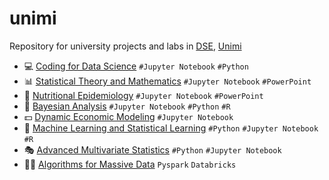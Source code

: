 # unimi
Repository for university projects and labs in [DSE](https://www.unimi.it/en/education/data-science-economics-dse), [Unimi](https://www.unimi.it/it)

- :computer: [Coding for Data Science](./ds_coding) `#Jupyter Notebook` `#Python`
- :bar_chart: [Statistical Theory and Mathematics](./statistical_theory) `#Jupyter Notebook` `#PowerPoint`
- :broccoli: [Nutritional Epidemiology](./nutritional_epidemiology) `#Jupyter Notebook` `#PowerPoint`
- :brain: [Bayesian Analysis](./bayesian_analysis) `#Jupyter Notebook` `#Python` `#R`
- :dollar: [Dynamic Economic Modeling](./macroeconomics) `#Jupyter Notebook`
- :robot: [Machine Learning and Statistical Learning](./ml_stat) `#Python` `#Jupyter Notebook` `#R`
- :performing_arts: [Advanced Multivariate Statistics](./advanced_multivariate_statistics) `#Python` `#Jupyter Notebook`
- :weight_lifting_man: [Algorithms for Massive Data](./algorithms_for_massive_data) `Pyspark` `Databricks`
